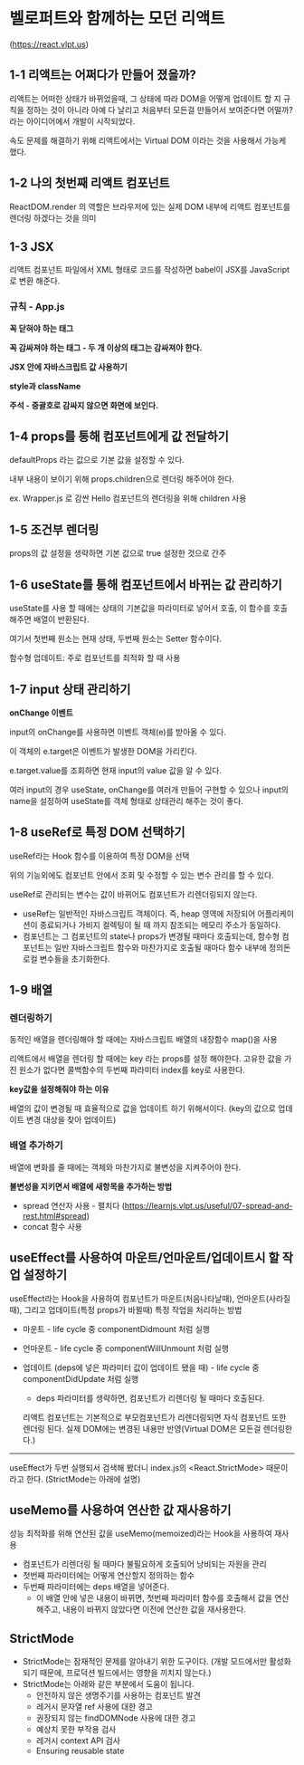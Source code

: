 # 벨로퍼트와 함께하는 모던 리액트
(https://react.vlpt.us)

## 1-1 리액트는 어쩌다가 만들어 졌을까?
리액트는 어떠한 상태가 바뀌었을때, 그 상태에 따라 DOM을 어떻게 업데이트 할 지 규칙을 정하는 것이 아니라 아예 다 날리고 처음부터 모든걸 만들어서 보여준다면 어떨까? 라는 아이디어에서 개발이 시작되었다.

속도 문제를 해결하기 위해 리액트에서는 Virtual DOM 이라는 것을 사용해서 가능케 했다.

## 1-2 나의 첫번째 리액트 컴포넌트
ReactDOM.render 의 역할은 브라우저에 있는 실제 DOM 내부에 리액트 컴포넌트를 렌더링 하겠다는 것을 의미

## 1-3 JSX
리액트 컴포넌트 파일에서 XML 형태로 코드를 작성하면 babel이 JSX를 JavaScript로 변환 해준다.

### 규칙 - App.js

**꼭 닫혀야 하는 태그**

**꼭 감싸져야 하는 태그 - 두 개 이상의 태그는 감싸져야 한다.**

**JSX 안에 자바스크립트 값 사용하기**

**style과 className**

**주석 - 중괄호로 감싸지 않으면 화면에 보인다.**

## 1-4 props를 통해 컴포넌트에게 값 전달하기
defaultProps 라는 값으로 기본 값을 설정할 수 있다.

내부 내용이 보이기 위해 props.children으로 렌더링 해주어야 한다.

  ex. Wrapper.js 로 감싼 Hello 컴포넌트의 렌더링을 위해 children 사용

## 1-5 조건부 렌더링
props의 값 설정을 생략하면 기본 값으로 true 설정한 것으로 간주

## 1-6 useState를 통해 컴포넌트에서 바뀌는 값 관리하기
useState를 사용 할 때에는 상태의 기본값을 파라미터로 넣어서 호출, 이 함수를 호출해주면 배열이 반환된다.

여기서 첫번째 원소는 현재 상태, 두번째 원소는 Setter 함수이다.

함수형 업데이트: 주로 컴포넌트를 최적화 할 때 사용

## 1-7 input 상태 관리하기
**onChange 이벤트**

input의 onChange를 사용하면 이벤트 객체(e)를 받아올 수 있다.

이 객체의 e.target은 이벤트가 발생한 DOM을 가리킨다.

e.target.value를 조회하면 현재 input의 value 값을 알 수 있다.

여러 input의 경우 useState, onChange를 여러개 만들어 구현할 수 있으나 input의 name을 설정하여 useState를 객체 형태로 상태관리 해주는 것이 좋다.

## 1-8 useRef로 특정 DOM 선택하기
useRef라는 Hook 함수를 이용하여 특정 DOM을 선택

위의 기능외에도 컴포넌트 안에서 조회 및 수정할 수 있는 변수 관리를 할 수 있다.

useRef로 관리되는 변수는 값이 바뀌어도 컴포넌트가 리렌더링되지 않는다.
* useRef는 일반적인 자바스크립트 객체이다. 즉, heap 영역에 저장되어 어플리케이션이 종료되거나 가비지 컬렉팅이 될 때 까지 참조되는 메모리 주소가 동일하다.
* 컴포넌트는 그 컴포넌트의 state나 props가 변경될 때마다 호출되는데, 함수형 컴포넌트는 일반 자바스크립트 함수와 마찬가지로 호출될 때마다 함수 내부에 정의돈 로컬 변수들을 초기화한다.

## 1-9 배열
###  렌더링하기
동적인 배열을 렌더링해야 할 때에는 자바스크립트 배열의 내장함수 map()을 사용

리액트에서 배열을 렌더링 할 때에는 key 라는 props를 설정 해야한다. 고유한 값을 가진 원소가 없다면 콜백함수의 두번째 파라미터 index를 key로 사용한다.

**key값을 설정해줘야 하는 이유**

배열의 값이 변경될 때 효율적으로 값을 업데이트 하기 위해서이다.
(key의 값으로 업데이트 변경 대상을 찾아 업데이트)

### 배열 추가하기
배열에 변화를 줄 때에는 객체와 마찬가지로 불변성을 지켜주어야 한다.

**불변성을 지키면서 배열에 새항목을 추가하는 방법**
* spread 연산자 사용 - 펼치다
  (https://learnjs.vlpt.us/useful/07-spread-and-rest.html#spread)
* concat 함수 사용

## useEffect를 사용하여 마운트/언마운트/업데이트시 할 작업 설정하기
useEffect라는 Hook을 사용하여 컴포넌트가 마운트(처음나타날때), 언마운트(사라질때), 그리고 업데이트(특정 props가 바뀔때) 특정 작업을 처리하는 방법
* 마운트 - life cycle 중 componentDidmount 처럼 실행
* 언마운트 - life cycle 중 componentWillUnmount 처럼 실행
* 업데이트 (deps에 넣은 파라미터 값이 업데이트 됐을 때) - life cycle 중 componentDidUpdate 처럼 실행 
    * deps 파라미터를 생략하면, 컴포넌트가 리렌더링 될 때마다 호출된다.
  
  리액트 컴포넌트는 기본적으로 부모컴포넌트가 리렌더링되면 자식 컴포넌트 또한 렌더링 된다. 실제 DOM에는 변경된 내용만 반영(Virtual DOM은 모든걸 렌더링한다.)
---
useEffect가 두번 실행되서 검색해 봤더니 index.js의 <React.StrictMode> 때문이라고 한다. (StrictMode는 아래에 설명)

## useMemo를 사용하여 연산한 값 재사용하기
성능 최적화를 위해 연산된 값을 useMemo(memoized)라는 Hook을 사용하여 재사용
* 컴포넌트가 리렌더링 될 때마다 불필요하게 호출되어 낭비되는 자원을 관리
* 첫번째 파라미터에는 어떻게 연산할지 정의하는 함수
* 두번째 파라미터에는 deps 배열을 넣어준다.
    * 이 배열 안에 넣은 내용이 바뀌면, 첫번째 파라미터 함수를 호출해서 값을 연산해주고, 내용이 바뀌지 않았다면 이전에 연산한 값을 재사용한다.

## StrictMode
  * StrictMode는 잠재적인 문제를 알아내기 위한 도구이다.
  (개발 모드에서만 활성화되기 때문에, 프로덕션 빌드에서는 영향을 끼치지 않는다.)
  * StrictMode는 아래와 같은 부분에서 도움이 됩니다.
    * 안전하지 않은 생명주기를 사용하는 컴포넌트 발견
    * 레거시 문자열 ref 사용에 대한 경고
    * 권장되지 않는 findDOMNode 사용에 대한 경고
    * 예상치 못한 부작용 검사
    * 레거시 context API 검사
    * Ensuring reusable state


